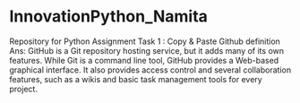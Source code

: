 # InnovationPython_Namita
Repository for Python Assignment
Task 1 : Copy & Paste Github definition
Ans: GitHub is a Git repository hosting service, but it adds many of its own features. While Git is a command line tool, GitHub provides a Web-based graphical interface. It also provides access control and several collaboration features, such as a wikis and basic task management tools for every project.
